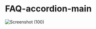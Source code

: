 # FAQ-accordion-main
![Screenshot (100)](https://github.com/Itsjustme27/FAQ-accordion-main/assets/122108318/22d061e4-0114-4773-bab5-bc1fc08d0bb7)
